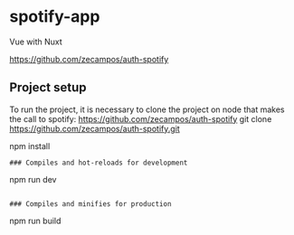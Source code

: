 # spotify-app
Vue with Nuxt

https://github.com/zecampos/auth-spotify


## Project setup

To run the project, it is necessary to clone the project on node that makes the call to spotify:
https://github.com/zecampos/auth-spotify
git clone https://github.com/zecampos/auth-spotify.git

npm install
```
### Compiles and hot-reloads for development

```
npm run dev
```

### Compiles and minifies for production

```
npm run build
```
